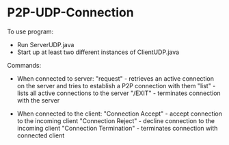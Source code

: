 # P2P-UDP-Connection

To use program:

- Run ServerUDP.java
- Start up at least two different instances of ClientUDP.java

Commands:

  - When connected to server:
  "request" - retrieves an active connection on the server and tries to establish a P2P connection with them
  "list" - lists all active connections to the server
  "/EXIT" - terminates connection with the server
  
  - When connected to the client:
  "Connection Accept" - accept connection to the incoming client
  "Connection Reject" - decline connection to the incoming client
  "Connection Termination" - terminates connection with connected client

 
